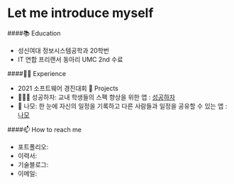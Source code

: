# Let me introduce myself

####📚 Education 
  - 성신여대 정보시스템공학과 20학번
  - IT 연합 프리랜서 동아리 UMC 2nd 수료

 ####🙋‍♀️ Experience 
  - 2021 소프트웨어 경진대회
 🌱 Projects
  - 🧑‍🤝‍🧑 성공하자: 교내 학생들의 스펙 향상을 위한 앱 : [성공하자](https://github.com/jinjoo-jung/SSWU2021_Project)
  -  📆 나모: 한 눈에 자신의 일정을 기록하고 다른 사람들과 일정을 공유할 수 있는 앱 : [나모](https://www.notion.so/3e4f5d5c0f0c47b39f5f41b4c206b620)

####📫 How to reach me
- 포트폴리오:
- 이력서: 
- 기술블로그: 
- 이메일: 




